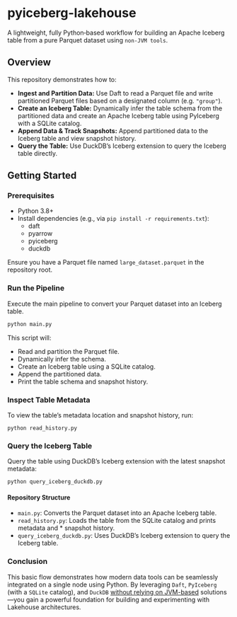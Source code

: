 # pyiceberg-lakehouse

A lightweight, fully Python‑based workflow for building an Apache Iceberg table from a pure Parquet dataset using `non‑JVM tools`.

## Overview

This repository demonstrates how to:

- **Ingest and Partition Data:** Use Daft to read a Parquet file and write partitioned Parquet files based on a designated column (e.g. `"group"`).
- **Create an Iceberg Table:** Dynamically infer the table schema from the partitioned data and create an Apache Iceberg table using PyIceberg with a SQLite catalog.
- **Append Data & Track Snapshots:** Append partitioned data to the Iceberg table and view snapshot history.
- **Query the Table:** Use DuckDB’s Iceberg extension to query the Iceberg table directly.

## Getting Started

### Prerequisites

- Python 3.8+
- Install dependencies (e.g., via `pip install -r requirements.txt`):
  - daft
  - pyarrow
  - pyiceberg
  - duckdb

Ensure you have a Parquet file named `large_dataset.parquet` in the repository root.

### Run the Pipeline

Execute the main pipeline to convert your Parquet dataset into an Iceberg table.

```bash
python main.py
```
This script will:

* Read and partition the Parquet file.
* Dynamically infer the schema.
* Create an Iceberg table using a SQLite catalog.
* Append the partitioned data.
* Print the table schema and snapshot history.

### Inspect Table Metadata
To view the table’s metadata location and snapshot history, run:

```
python read_history.py
```

### Query the Iceberg Table
Query the table using DuckDB’s Iceberg extension with the latest snapshot metadata:

```
python query_iceberg_duckdb.py
```

#### Repository Structure
* `main.py`: Converts the Parquet dataset into an Apache Iceberg table.
* `read_history.py`: Loads the table from the SQLite catalog and prints metadata and * snapshot history.
* `query_iceberg_duckdb.py`: Uses DuckDB’s Iceberg extension to query the Iceberg table.

### Conclusion
This basic flow demonstrates how modern data tools can be seamlessly integrated on a single node using Python. By leveraging `Daft`, `PyIceberg` (with a `SQLite` catalog), and `DuckDB` <u>without relying on JVM-based</u> solutions—you gain a powerful foundation for building and experimenting with Lakehouse architectures.